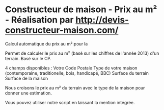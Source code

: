 Constructeur de maison - Prix au m² - Réalisation par http://devis-constructeur-maison.com/
======

Calcul automatique du prix au m² pour la

Permet de calculer le prix au m² (basé sur les chiffres de l'année 2013) d'un terrain. Basé sur le CP.


4 champs disponibles : 
Votre Code Postale 
Type de votre maison (contemporaine, traditionelle, bois, handicapé, BBC)
Surface du terrain
Surface de la maison

Nous croisons le prix au m² du terrain avec le type de la maison pour donner une estimation. 

Vous pouvez utiliser notre script en laissant la mention intégrée. 
